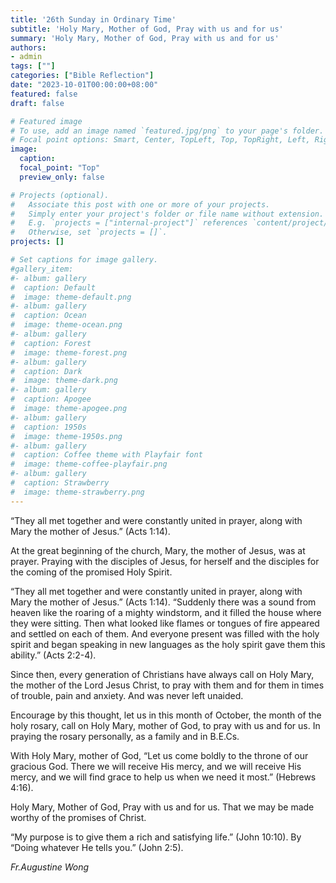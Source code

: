 ```yaml
---
title: '26th Sunday in Ordinary Time'
subtitle: 'Holy Mary, Mother of God, Pray with us and for us'
summary: 'Holy Mary, Mother of God, Pray with us and for us'
authors:
- admin
tags: [""]
categories: ["Bible Reflection"]
date: "2023-10-01T00:00:00+08:00"
featured: false
draft: false

# Featured image
# To use, add an image named `featured.jpg/png` to your page's folder.
# Focal point options: Smart, Center, TopLeft, Top, TopRight, Left, Right, BottomLeft, Bottom, BottomRight
image:
  caption:
  focal_point: "Top"
  preview_only: false

# Projects (optional).
#   Associate this post with one or more of your projects.
#   Simply enter your project's folder or file name without extension.
#   E.g. `projects = ["internal-project"]` references `content/project/deep-learning/index.md`.
#   Otherwise, set `projects = []`.
projects: []

# Set captions for image gallery.
#gallery_item:
#- album: gallery
#  caption: Default
#  image: theme-default.png
#- album: gallery
#  caption: Ocean
#  image: theme-ocean.png
#- album: gallery
#  caption: Forest
#  image: theme-forest.png
#- album: gallery
#  caption: Dark
#  image: theme-dark.png
#- album: gallery
#  caption: Apogee
#  image: theme-apogee.png
#- album: gallery
#  caption: 1950s
#  image: theme-1950s.png
#- album: gallery
#  caption: Coffee theme with Playfair font
#  image: theme-coffee-playfair.png
#- album: gallery
#  caption: Strawberry
#  image: theme-strawberry.png
---
```

“They all met together and were constantly united in prayer, along with Mary the mother of Jesus.” (Acts 1:14).

At the great beginning of the church, Mary, the mother of Jesus, was at prayer. Praying with the disciples of Jesus, for herself and the disciples for the coming of the promised Holy Spirit.

“They all met together and were constantly united in prayer, along with Mary the mother of Jesus.” (Acts 1:14).
“Suddenly there was a sound from heaven like the roaring of a mighty windstorm, and it filled the house where they were sitting. Then what looked like flames or tongues of fire appeared and settled on each of them. And everyone present was filled with the holy spirit and began speaking in new languages as the holy spirit gave them this ability.” (Acts 2:2-4).

Since then, every generation of Christians have always call on Holy Mary, the mother of the Lord Jesus Christ, to pray with them and for them in times of trouble, pain and anxiety. And was never left unaided.

Encourage by this thought, let us in this month of October, the month of the holy rosary, call on Holy Mary, mother of God, to pray with us and for us. In praying the rosary personally, as a family and in B.E.Cs.

With Holy Mary, mother of God, “Let us come boldly to the throne of our gracious God. There we will receive His mercy, and we will receive His mercy, and we will find grace to help us when we need it most.” (Hebrews 4:16).

Holy Mary, Mother of God, 
Pray with us and for us.
That we may be made worthy of the promises of Christ.

“My purpose is to give them a rich and satisfying life.” (John 10:10).
By “Doing whatever He tells you.” (John 2:5).

_Fr.Augustine Wong_
